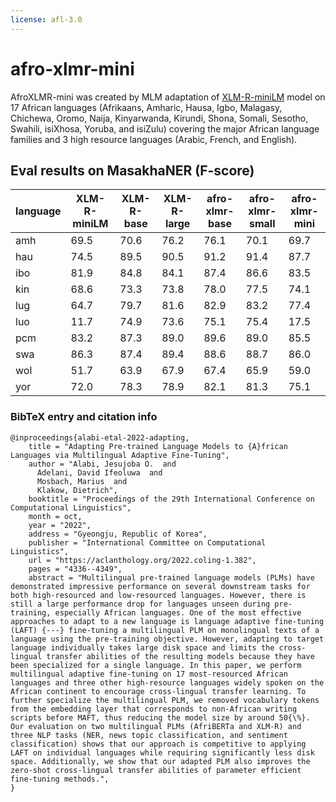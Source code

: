 ```yaml
---
license: afl-3.0
---
```



# afro-xlmr-mini

AfroXLMR-mini was created by MLM adaptation of [XLM-R-miniLM](https://huggingface.co/nreimers/mMiniLMv2-L12-H384-distilled-from-XLMR-Large) model on 17 African languages (Afrikaans, Amharic, Hausa, Igbo, Malagasy, Chichewa, Oromo, Naija, Kinyarwanda, Kirundi, Shona, Somali, Sesotho, Swahili, isiXhosa, Yoruba, and isiZulu) covering the major African language families and 3 high resource languages (Arabic, French, and English). 

## Eval results on MasakhaNER (F-score)
language| XLM-R-miniLM| XLM-R-base |XLM-R-large| afro-xlmr-base | afro-xlmr-small | afro-xlmr-mini
-|-|-|-|-|-|-
amh |69.5|70.6|76.2|76.1|70.1|69.7
hau |74.5|89.5|90.5|91.2|91.4|87.7
ibo |81.9|84.8|84.1|87.4|86.6|83.5
kin |68.6|73.3|73.8|78.0|77.5|74.1
lug |64.7|79.7|81.6|82.9|83.2|77.4
luo |11.7|74.9|73.6|75.1|75.4|17.5
pcm |83.2|87.3|89.0|89.6|89.0|85.5
swa |86.3|87.4|89.4|88.6|88.7|86.0
wol |51.7|63.9|67.9|67.4|65.9|59.0
yor |72.0|78.3|78.9|82.1|81.3|75.1

### BibTeX entry and citation info
```
@inproceedings{alabi-etal-2022-adapting,
    title = "Adapting Pre-trained Language Models to {A}frican Languages via Multilingual Adaptive Fine-Tuning",
    author = "Alabi, Jesujoba O.  and
      Adelani, David Ifeoluwa  and
      Mosbach, Marius  and
      Klakow, Dietrich",
    booktitle = "Proceedings of the 29th International Conference on Computational Linguistics",
    month = oct,
    year = "2022",
    address = "Gyeongju, Republic of Korea",
    publisher = "International Committee on Computational Linguistics",
    url = "https://aclanthology.org/2022.coling-1.382",
    pages = "4336--4349",
    abstract = "Multilingual pre-trained language models (PLMs) have demonstrated impressive performance on several downstream tasks for both high-resourced and low-resourced languages. However, there is still a large performance drop for languages unseen during pre-training, especially African languages. One of the most effective approaches to adapt to a new language is language adaptive fine-tuning (LAFT) {---} fine-tuning a multilingual PLM on monolingual texts of a language using the pre-training objective. However, adapting to target language individually takes large disk space and limits the cross-lingual transfer abilities of the resulting models because they have been specialized for a single language. In this paper, we perform multilingual adaptive fine-tuning on 17 most-resourced African languages and three other high-resource languages widely spoken on the African continent to encourage cross-lingual transfer learning. To further specialize the multilingual PLM, we removed vocabulary tokens from the embedding layer that corresponds to non-African writing scripts before MAFT, thus reducing the model size by around 50{\%}. Our evaluation on two multilingual PLMs (AfriBERTa and XLM-R) and three NLP tasks (NER, news topic classification, and sentiment classification) shows that our approach is competitive to applying LAFT on individual languages while requiring significantly less disk space. Additionally, we show that our adapted PLM also improves the zero-shot cross-lingual transfer abilities of parameter efficient fine-tuning methods.",
}

```


